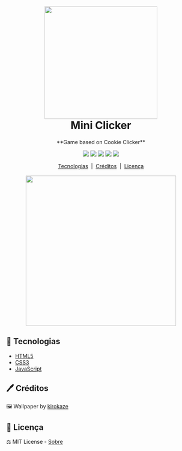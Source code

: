<div align="center">
	<h1>
		<img src="https://i.imgur.com/WRdcjLM.png" width="300px"><br/>
		Mini Clicker
	</h1>
	**Game based on Cookie Clicker**
	<p>
	<img src="https://img.shields.io/github/languages/top/joaovictornsv/mini-clicker-js">
	<img src="https://img.shields.io/github/languages/count/joaovictornsv/mini-clicker-js">
	<img src="https://img.shields.io/github/last-commit/joaovictornsv/mini-clicker-js">
	<img src="https://img.shields.io/github/repo-size/joaovictornsv/mini-clicker-js">
	 <a href="https://github.com/joaovictornsv/tcc-peg/blob/master/LICENSE">
	    <img src="https://img.shields.io/github/license/joaovictornsv/mini-clicker-js">
	</a>
</p>
<a href=#telescope-tecnologias>Tecnologias</a>&nbsp&nbsp|&nbsp&nbsp<a href="#pen-créditos">Créditos</a>&nbsp&nbsp|&nbsp&nbsp<a href="#memo-licença">Licença</a><br/><br/>
<img width="400" src="https://github.com/joaovictornsv/mini-clicker-js/blob/master/readme-gif.gif?raw=true">
</div>


## :telescope: Tecnologias

* [HTML5](https://developer.mozilla.org/pt-BR/docs/Web/HTML)
* [CSS3](https://developer.mozilla.org/pt-BR/docs/Web/CSS)
* [JavaScript](https://developer.mozilla.org/pt-BR/docs/Web/JavaScript)


## :pen: Créditos

:framed_picture: Wallpaper by [kirokaze]([https://www.deviantart.com/kirokaze](https://www.deviantart.com/kirokaze))
## :memo: Licença
  
:balance_scale: MIT License - [Sobre](https://github.com/joaovictornsv/tcc-peg/blob/master/LICENSE)
